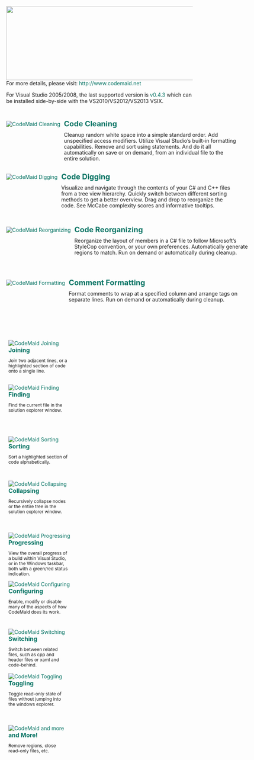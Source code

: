 <style><!--
 a:link { color: #057363; text-decoration: none; } a:visited { color: #057363; text-decoration: none; } a:active, a:hover { color: #363535; text-decoration: underline; } #mainFeatures { clear: both; margin-left: 0px; } .mainFeature { font-size:
 14px; line-height: 16px; margin-right: 10px; } .mainFeature h3 { font-size: 20px; color: #057363; margin-bottom: 5px; margin-top: 0; } #codeClean, #codeDig, #codeReorg, #codeFormat { clear: both; height: 130px; margin-bottom: 13px; width: 665px; } #codeClean
 img, #codeDig img, #codeReorg img, #codeFormat img { margin-right: 10px; float: left; } #codeClean .mainFeature, #codeDig .mainFeature, #codeReorg .mainFeature, #codeFormat .mainFeature { float: left; width: 470px; } #subFeatures { clear: both; } .subFeatureSet
 { float: left; margin-top: 20px; padding-left: 6px; padding-right: 7px; width: 260px; } .subFeature { height: 120px; } .subFeature img { float: left; margin-right: 10px; } .subFeature h4 { font-size: 16px; color: #057363; margin-bottom: 0px; margin-top: 0;
 } .subFeature p { width: 160px; font-size: 12px; line-height: 14px; } .subFeatureText { float: left; } .clear { clear: both; }
--></style>
<div id="mainFeatures"><a title="codemaid.net" href="http://www.codemaid.net" target="_blank"><img id="137927" src="http://i1.visualstudiogallery.msdn.s-msft.com/76293c4d-8c16-4f4a-aee6-21f83a571496/image/file/137927/1/about.png" alt="" width="665" height="200" /></a></div>
<div>For more details, please visit: <a title="codemaid.net" href="http://www.codemaid.net" target="_blank"> http://www.codemaid.net</a></div>
<p>For Visual Studio 2005/2008, the last supported version is <a href="https://github.com/codecadwallader/codemaid/releases/download/v0.4.3/CodeMaid_v0.4.3.msi" target="_blank"> v0.4.3</a> which can be installed side-by-side with the VS2010/VS2012/VS2013 VSIX.</p>
<p>&nbsp;</p>
<div id="mainFeatures">
<div id="codeClean"><a href="http://www.codemaid.net/documentation/#cleaning" target="_blank"><img src="http://www.codemaid.net/wp-content/themes/codemaid/images/code-cleaning_thumb.png" alt="CodeMaid Cleaning" /></a>
<div class="mainFeature">
<h3><a href="http://www.codemaid.net/documentation/#cleaning" target="_blank">Code Cleaning</a></h3>
<p>Cleanup random white space into a simple standard order. Add unspecified access modifiers. Utilize Visual Studio&rsquo;s built-in formatting capabilities. Remove and sort using statements. And do it all automatically on save or on demand, from an individual  file to the entire solution.</p>
</div>
</div>
<div id="codeDig"><a href="http://www.codemaid.net/documentation/#digging" target="_blank"><img src="http://www.codemaid.net/wp-content/themes/codemaid/images/code-digging_thumb.png" alt="CodeMaid Digging" /></a>
<div class="mainFeature">
<h3><a href="http://www.codemaid.net/documentation/#digging" target="_blank">Code Digging</a></h3>
<p>Visualize and navigate through the contents of your C# and C++ files from a tree view hierarchy. Quickly switch between different sorting methods to get a better overview. Drag and drop to reorganize the code. See McCabe complexity scores and informative  tooltips.</p>
</div>
</div>
<div id="codeReorg"><a href="http://www.codemaid.net/documentation/#reorganizing" target="_blank"><img src="http://www.codemaid.net/wp-content/themes/codemaid/images/code-reorganizing_thumb.png" alt="CodeMaid Reorganizing" /></a>
<div class="mainFeature">
<h3><a href="http://www.codemaid.net/documentation/#reorganizing" target="_blank">Code Reorganizing</a></h3>
<p>Reorganize the layout of members in a C# file to follow Microsoft&rsquo;s StyleCop convention, or your own preferences. Automatically generate regions to match. Run on demand or automatically during cleanup.</p>
</div>
</div>
<div id="codeFormat"><a href="http://www.codemaid.net/documentation/#formatting" target="_blank"><img src="http://www.codemaid.net/wp-content/themes/codemaid/images/code-formatting_thumb.png" alt="CodeMaid Formatting" /></a>
<div class="mainFeature">
<h3><a href="http://www.codemaid.net/documentation/#formatting" target="_blank">Comment Formatting</a></h3>
<p>Format comments to wrap at a specified column and arrange tags on separate lines. Run on demand or automatically during cleanup.</p>
</div>
</div>
</div>
<div id="subFeatures">
<div class="subFeatureSet">
<div class="subFeature"><a href="http://www.codemaid.net/documentation/#joining" target="_blank"><img src="http://www.codemaid.net/wp-content/themes/codemaid/images/code-joining_thumb.png" alt="CodeMaid Joining" /></a>
<div class="subFeatureText">
<h4><a href="http://www.codemaid.net/documentation/#joining" target="_blank">Joining</a></h4>
<p>Join two adjacent lines, or a highlighted section of code onto a single line.</p>
</div>
</div>
<div class="subFeature"><a href="http://www.codemaid.net/documentation/#finding" target="_blank"><img src="http://www.codemaid.net/wp-content/themes/codemaid/images/code-finding_thumb.png" alt="CodeMaid Finding" /></a>
<div class="subFeatureText">
<h4><a href="http://www.codemaid.net/documentation/#finding" target="_blank">Finding</a></h4>
<p>Find the current file in the solution explorer window.</p>
</div>
</div>
</div>
<div class="subFeatureSet">
<div class="subFeature"><a href="http://www.codemaid.net/documentation/#sorting" target="_blank"><img src="http://www.codemaid.net/wp-content/themes/codemaid/images/code-sorting_thumb.png" alt="CodeMaid Sorting" /></a>
<div class="subFeatureText">
<h4><a href="http://www.codemaid.net/documentation/#sorting" target="_blank">Sorting</a></h4>
<p>Sort a highlighted section of code alphabetically.</p>
</div>
</div>
<div class="subFeature"><a href="http://www.codemaid.net/documentation/#collapsing" target="_blank"><img src="http://www.codemaid.net/wp-content/themes/codemaid/images/code-collapsing_thumb.png" alt="CodeMaid Collapsing" /></a>
<div class="subFeatureText">
<h4><a href="http://www.codemaid.net/documentation/#collapsing" target="_blank">Collapsing</a></h4>
<p>Recursively collapse nodes or the entire tree in the solution explorer window.</p>
</div>
</div>
</div>
<div class="subFeatureSet">
<div class="subFeature"><a href="http://www.codemaid.net/documentation/#progressing" target="_blank"><img src="http://www.codemaid.net/wp-content/themes/codemaid/images/code-progressing_thumb.png" alt="CodeMaid Progressing" /></a>
<div class="subFeatureText">
<h4><a href="http://www.codemaid.net/documentation/#progressing" target="_blank">Progressing</a></h4>
<p>View the overall progress of a build within Visual Studio, or in the Windows taskbar, both with a green/red status indication.</p>
</div>
</div>
<div class="subFeature"><a href="http://www.codemaid.net/documentation/#configuring" target="_blank"><img src="http://www.codemaid.net/wp-content/themes/codemaid/images/code-configuring_thumb.png" alt="CodeMaid Configuring" /></a>
<div class="subFeatureText">
<h4><a href="http://www.codemaid.net/documentation/#configuring" target="_blank">Configuring</a></h4>
<p>Enable, modify or disable many of the aspects of how CodeMaid does its work.</p>
</div>
</div>
</div>
<div class="subFeatureSet">
<div class="subFeature"><a href="http://www.codemaid.net/documentation/#switching" target="_blank"><img src="http://www.codemaid.net/wp-content/themes/codemaid/images/code-switching_thumb.png" alt="CodeMaid Switching" /></a>
<div class="subFeatureText">
<h4><a href="http://www.codemaid.net/documentation/#switching" target="_blank">Switching</a></h4>
<p>Switch between related files, such as cpp and header files or xaml and code-behind.</p>
</div>
</div>
<div class="subFeature"><a href="http://www.codemaid.net/documentation/#toggling" target="_blank"><img src="http://www.codemaid.net/wp-content/themes/codemaid/images/code-toggling_thumb.png" alt="CodeMaid Toggling" /></a>
<div class="subFeatureText">
<h4><a href="http://www.codemaid.net/documentation/#toggling" target="_blank">Toggling</a></h4>
<p>Toggle read-only state of files without jumping into the windows explorer.</p>
</div>
</div>
</div>
<div class="subFeatureSet">
<div class="subFeature"><a href="http://www.codemaid.net/documentation/#andmore" target="_blank"><img src="http://www.codemaid.net/wp-content/themes/codemaid/images/code-andmore_thumb.png" alt="CodeMaid and more" /></a>
<div class="subFeatureText">
<h4><a href="http://www.codemaid.net/documentation/#andmore" target="_blank">and More!</a></h4>
<p>Remove regions, close read-only files, etc.</p>
</div>
</div>
</div>
<div class="clear"></div>
</div>
